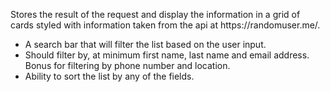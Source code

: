 <p>
Stores the result of the request and display the information in a grid of cards styled with information taken from the api at https://randomuser.me/.
</p>
<ul>
<li>A search bar that will filter the list based on the user input.</li>
<li>Should filter by, at minimum first name, last name and email address. Bonus for
filtering by phone number and location.</li>
<li>Ability to sort the list by any of the fields.</li>
</ul>
